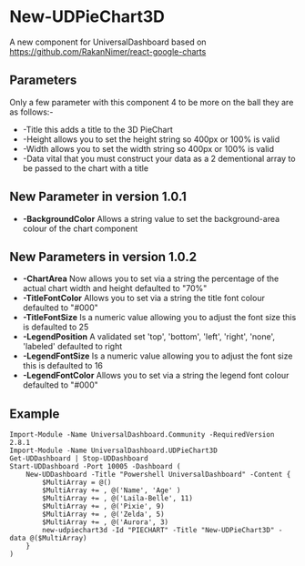 # New-UDPieChart3D
A new component for UniversalDashboard based on https://github.com/RakanNimer/react-google-charts

## Parameters
Only a few parameter with this component 4 to be more on the ball they are as follows:-
* -Title    this adds a title to the 3D PieChart
* -Height   allows you to set the height string so 400px or 100% is valid
* -Width    allows you to set the width string so 400px or 100% is valid
* -Data     vital that you must construct your data as a 2 dementional array to be passed to the chart with a title

## New Parameter in version 1.0.1
* **-BackgroundColor** Allows a string value to set the background-area colour of the chart component

## New Parameters in version 1.0.2
* **-ChartArea** Now allows you to set via a string the percentage of the actual chart width and height defaulted to "70%"
* **-TitleFontColor** Allows you to set via a string the title font colour defaulted to "#000"
* **-TitleFontSize** Is a numeric value allowing you to adjust the font size this is defaulted to 25
* **-LegendPosition** A validated set 'top', 'bottom', 'left', 'right', 'none', 'labeled' defaulted to right
* **-LegendFontSize** Is a numeric value allowing you to adjust the font size this is defaulted to 16
* **-LegendFontColor** Allows you to set via a string the legend font colour defaulted to "#000"

## Example

```
Import-Module -Name UniversalDashboard.Community -RequiredVersion 2.8.1
Import-Module -Name UniversalDashboard.UDPieChart3D
Get-UDDashboard | Stop-UDDashboard
Start-UDDashboard -Port 10005 -Dashboard (
    New-UDDashboard -Title "Powershell UniversalDashboard" -Content {
        $MultiArray = @()
        $MultiArray += , @('Name', 'Age' )
        $MultiArray += , @('Laila-Belle', 11)
        $MultiArray += , @('Pixie', 9)
        $MultiArray += , @('Zelda', 5)
        $MultiArray += , @('Aurora', 3)
        new-udpiechart3d -Id "PIECHART" -Title "New-UDPieChart3D" -data @($MultiArray)
    }
)
```

